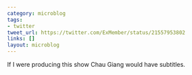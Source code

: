 ```yaml
---
category: microblog
tags:
- twitter
tweet_url: https://twitter.com/ExMember/status/21557953802
links: []
layout: microblog
---
```

If I were producing this show Chau Giang would have subtitles.
